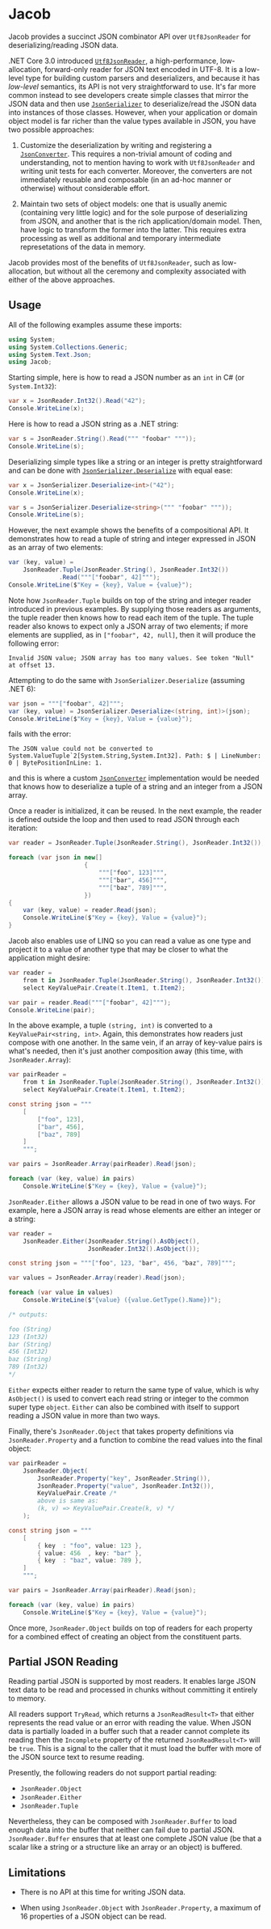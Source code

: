 # Jacob

Jacob provides a succinct JSON combinator API over `Utf8JsonReader` for
deserializing/reading JSON data.

.NET Core 3.0 introduced [`Utf8JsonReader`], a high-performance, low-allocation,
forward-only reader for JSON text encoded in UTF-8. It is a low-level type for
building custom parsers and deserializers, and because it has _low-level_
semantics, its API is not very straightforward to use. It's far more common
instead to see developers create simple classes that mirror the JSON data and
then use [`JsonSerializer`] to deserialize/read the JSON data into instances of
those classes. However, when your application or domain object model is far
richer than the value types available in JSON, you have two possible approaches:

1. Customize the deserialization by writing and registering a [`JsonConverter`].
   This requires a non-trivial amount of coding and understanding, not to
   mention having to work with `Utf8JsonReader` and writing unit tests for each
   converter. Moreover, the converters are not immediately reusable and
   composable (in an ad-hoc manner or otherwise) without considerable effort.

2. Maintain two sets of object models: one that is usually anemic (containing
   very little logic) and for the sole purpose of deserializing from JSON, and
   another that is the rich application/domain model. Then, have logic to
   transform the former into the latter. This requires extra processing as well
   as additional and temporary intermediate represetations of the data in
   memory.

Jacob provides most of the benefits of `Utf8JsonReader`, such as low-allocation,
but without all the ceremony and complexity associated with either of the above
approaches.


## Usage

All of the following examples assume these imports:

```c#
using System;
using System.Collections.Generic;
using System.Text.Json;
using Jacob;
```

Starting simple, here is how to read a JSON number as an `int` in C# (or
`System.Int32`):

```c#
var x = JsonReader.Int32().Read("42");
Console.WriteLine(x);
```

Here is how to read a JSON string as a .NET string:

```c#
var s = JsonReader.String().Read(""" "foobar" """));
Console.WriteLine(s);
```

Deserializing simple types like a string or an integer is pretty straightforward
and can be done with [`JsonSerializer.Deserialize`][deserialize] with equal
ease:

```c#
var x = JsonSerializer.Deserialize<int>("42");
Console.WriteLine(x);

var s = JsonSerializer.Deserialize<string>(""" "foobar" """));
Console.WriteLine(s);
```

However, the next example shows the benefits of a compositional API. It
demonstrates how to read a tuple of string and integer expressed in JSON as
an array of two elements:

```c#
var (key, value) =
    JsonReader.Tuple(JsonReader.String(), JsonReader.Int32())
              .Read("""["foobar", 42]""");
Console.WriteLine($"Key = {key}, Value = {value}");
```

Note how `JsonReader.Tuple` builds on top of the string and integer reader
introduced in previous examples. By supplying those readers as arguments, the
tuple reader then knows how to read each item of the tuple. The tuple reader
also knows to expect only a JSON array of two elements; if more elements are
supplied, as in `["foobar", 42, null]`, then it will produce the following
error:

    Invalid JSON value; JSON array has too many values. See token "Null" at offset 13.

Attempting to do the same with `JsonSerializer.Deserialize` (assuming .NET 6):

```c#
var json = """["foobar", 42]""";
var (key, value) = JsonSerializer.Deserialize<(string, int)>(json);
Console.WriteLine($"Key = {key}, Value = {value}");
```

fails with the error:

    The JSON value could not be converted to System.ValueTuple`2[System.String,System.Int32]. Path: $ | LineNumber: 0 | BytePositionInLine: 1.

and this is where a custom [`JsonConverter`] implementation would be needed that
knows how to deserialize a tuple of a string and an integer from a JSON array.

Once a reader is initialized, it can be reused. In the next example, the reader
is defined outside the loop and then used to read JSON through each iteration:

```c#
var reader = JsonReader.Tuple(JsonReader.String(), JsonReader.Int32());

foreach (var json in new[]
                     {
                         """["foo", 123]""",
                         """["bar", 456]""",
                         """["baz", 789]""",
                     })
{
    var (key, value) = reader.Read(json);
    Console.WriteLine($"Key = {key}, Value = {value}");
}
```

Jacob also enables use of LINQ so you can read a value as one type and project
it to a value of another type that may be closer to what the application might
desire:

```c#
var reader =
    from t in JsonReader.Tuple(JsonReader.String(), JsonReader.Int32())
    select KeyValuePair.Create(t.Item1, t.Item2);

var pair = reader.Read("""["foobar", 42]""");
Console.WriteLine(pair);
```

In the above example, a tuple `(string, int)` is converted to a
`KeyValuePair<string, int>`. Again, this demonstrates how readers just compose
with one another. In the same vein, if an array of key-value pairs is what's
needed, then it's just another composition away (this time, with
`JsonReader.Array`):

```c#
var pairReader =
    from t in JsonReader.Tuple(JsonReader.String(), JsonReader.Int32())
    select KeyValuePair.Create(t.Item1, t.Item2);

const string json = """
    [
        ["foo", 123],
        ["bar", 456],
        ["baz", 789]
    ]
    """;

var pairs = JsonReader.Array(pairReader).Read(json);

foreach (var (key, value) in pairs)
    Console.WriteLine($"Key = {key}, Value = {value}");
```

`JsonReader.Either` allows a JSON value to be read in one of two ways. For
example, here a JSON array is read whose elements are either an integer
or a string:

```c#
var reader =
    JsonReader.Either(JsonReader.String().AsObject(),
                      JsonReader.Int32().AsObject());

const string json = """["foo", 123, "bar", 456, "baz", 789]""";

var values = JsonReader.Array(reader).Read(json);

foreach (var value in values)
    Console.WriteLine($"{value} ({value.GetType().Name})");

/* outputs:

foo (String)
123 (Int32)
bar (String)
456 (Int32)
baz (String)
789 (Int32)
*/
```

`Either` expects either reader to return the same type of value, which is why
`AsObject()` is used to convert each read string or integer to the common super
type `object`. `Either` can also be combined with itself to support reading a
JSON value in more than two ways.

Finally, there's `JsonReader.Object` that takes property definitions via
`JsonReader.Property` and a function to combine the read values into the final
object:

```c#
var pairReader =
    JsonReader.Object(
        JsonReader.Property("key", JsonReader.String()),
        JsonReader.Property("value", JsonReader.Int32()),
        KeyValuePair.Create /*
        above is same as:
        (k, v) => KeyValuePair.Create(k, v) */
    );

const string json = """
    [
        { key  : "foo", value: 123 },
        { value: 456  , key: "bar" },
        { key  : "baz", value: 789 },
    ]
    """;

var pairs = JsonReader.Array(pairReader).Read(json);

foreach (var (key, value) in pairs)
    Console.WriteLine($"Key = {key}, Value = {value}");
```

Once more, `JsonReader.Object` builds on top of readers for each property for
a combined effect of creating an object from the constituent parts.


## Partial JSON Reading

Reading partial JSON is supported by most readers. It enables large JSON text
data to be read and processed in chunks without committing it entirely to
memory.

All readers support `TryRead`, which returns a `JsonReadResult<T>` that either
represents the read value or an error with reading the value. When JSON data
is partially loaded in a buffer such that a reader cannot complete its reading
then the `Incomplete` property of the returned `JsonReadResult<T>` will be
`true`. This is a signal to the caller that it must load the buffer with more
of the JSON source text to resume reading.

Presently, the following readers do not support partial reading:

- `JsonReader.Object`
- `JsonReader.Either`
- `JsonReader.Tuple`

Nevertheless, they can be composed with `JsonReader.Buffer` to load enough
data into the buffer that neither can fail due to partial JSON.
`JsonReader.Buffer` ensures that at least one complete JSON value (be that a
scalar like a string or a structure like an array or an object) is buffered.


## Limitations

- There is no API at this time for writing JSON data.

- When using `JsonReader.Object` with `JsonReader.Property`, a maximum of 16
  properties of a JSON object can be read.


[`Utf8JsonReader`]: https://docs.microsoft.com/en-us/dotnet/standard/serialization/system-text-json-use-dom-utf8jsonreader-utf8jsonwriter?pivots=dotnet-6-0#use-utf8jsonreader
[`JsonSerializer`]: https://docs.microsoft.com/en-us/dotnet/api/system.text.json.jsonserializer
[`JsonConverter`]: https://docs.microsoft.com/en-us/dotnet/api/system.text.json.serialization.jsonconverter?view=net-6.0
[x-strict-json]: https://github.com/JamesNK/Newtonsoft.Json/issues/646#issuecomment-356194475
[deserialize]: https://docs.microsoft.com/en-us/dotnet/api/system.text.json.jsonserializer.deserialize?view=net-6.0
[Newtonsoft.Json (13.x)]: https://www.nuget.org/packages/Newtonsoft.Json/13.0.1
